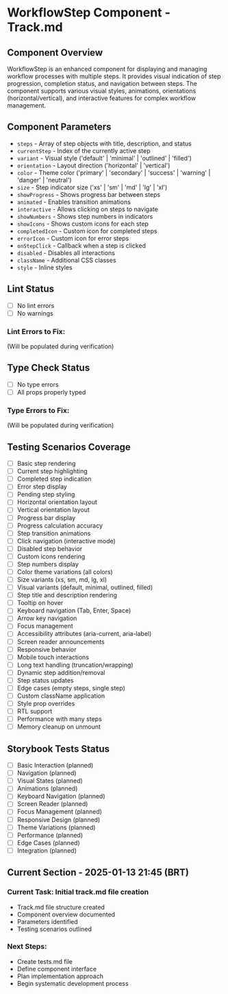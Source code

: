 # WorkflowStep Component - Track.md

## Component Overview

WorkflowStep is an enhanced component for displaying and managing workflow processes with multiple steps. It provides visual indication of step progression, completion status, and navigation between steps. The component supports various visual styles, animations, orientations (horizontal/vertical), and interactive features for complex workflow management.

## Component Parameters

- `steps` - Array of step objects with title, description, and status
- `currentStep` - Index of the currently active step
- `variant` - Visual style ('default' | 'minimal' | 'outlined' | 'filled')
- `orientation` - Layout direction ('horizontal' | 'vertical')
- `color` - Theme color ('primary' | 'secondary' | 'success' | 'warning' | 'danger' | 'neutral')
- `size` - Step indicator size ('xs' | 'sm' | 'md' | 'lg' | 'xl')
- `showProgress` - Shows progress bar between steps
- `animated` - Enables transition animations
- `interactive` - Allows clicking on steps to navigate
- `showNumbers` - Shows step numbers in indicators
- `showIcons` - Shows custom icons for each step
- `completedIcon` - Custom icon for completed steps
- `errorIcon` - Custom icon for error steps
- `onStepClick` - Callback when a step is clicked
- `disabled` - Disables all interactions
- `className` - Additional CSS classes
- `style` - Inline styles

## Lint Status

- [ ] No lint errors
- [ ] No warnings

### Lint Errors to Fix:

(Will be populated during verification)

## Type Check Status

- [ ] No type errors
- [ ] All props properly typed

### Type Errors to Fix:

(Will be populated during verification)

## Testing Scenarios Coverage

- [ ] Basic step rendering
- [ ] Current step highlighting
- [ ] Completed step indication
- [ ] Error step display
- [ ] Pending step styling
- [ ] Horizontal orientation layout
- [ ] Vertical orientation layout
- [ ] Progress bar display
- [ ] Progress calculation accuracy
- [ ] Step transition animations
- [ ] Click navigation (interactive mode)
- [ ] Disabled step behavior
- [ ] Custom icons rendering
- [ ] Step numbers display
- [ ] Color theme variations (all colors)
- [ ] Size variants (xs, sm, md, lg, xl)
- [ ] Visual variants (default, minimal, outlined, filled)
- [ ] Step title and description rendering
- [ ] Tooltip on hover
- [ ] Keyboard navigation (Tab, Enter, Space)
- [ ] Arrow key navigation
- [ ] Focus management
- [ ] Accessibility attributes (aria-current, aria-label)
- [ ] Screen reader announcements
- [ ] Responsive behavior
- [ ] Mobile touch interactions
- [ ] Long text handling (truncation/wrapping)
- [ ] Dynamic step addition/removal
- [ ] Step status updates
- [ ] Edge cases (empty steps, single step)
- [ ] Custom className application
- [ ] Style prop overrides
- [ ] RTL support
- [ ] Performance with many steps
- [ ] Memory cleanup on unmount

## Storybook Tests Status

- [ ] Basic Interaction (planned)
- [ ] Navigation (planned)
- [ ] Visual States (planned)
- [ ] Animations (planned)
- [ ] Keyboard Navigation (planned)
- [ ] Screen Reader (planned)
- [ ] Focus Management (planned)
- [ ] Responsive Design (planned)
- [ ] Theme Variations (planned)
- [ ] Performance (planned)
- [ ] Edge Cases (planned)
- [ ] Integration (planned)

## Current Section - 2025-01-13 21:45 (BRT)

### Current Task: Initial track.md file creation

- Track.md file structure created
- Component overview documented
- Parameters identified
- Testing scenarios outlined

### Next Steps:

- Create tests.md file
- Define component interface
- Plan implementation approach
- Begin systematic development process
